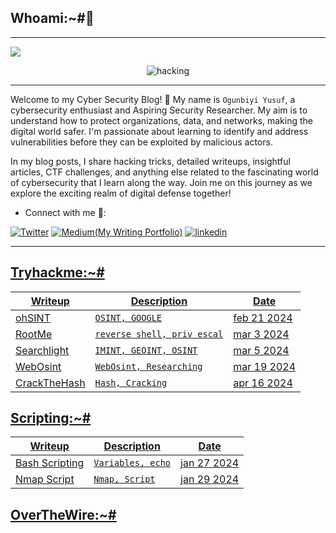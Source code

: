 ## Whoami:~#🤔
***
<a href="https://github.com/DenverCoder1/readme-typing-svg"><img src="https://readme-typing-svg.herokuapp.com?&font=IBM+Plex+Sans&color=abcdef&size=20&lines=Hola+👋;Welcome+to+my+Cybersecurity+Blog;An+Aspiring+Security+Researcher." /></a>

<p align="center">
  <img src="https://github.com/T3chnocr4t/T3chnocr4t.github.io/assets/115868619/c654195b-0943-4117-94a5-b00a5fc07def" alt="hacking" />
</p>

***
Welcome to my Cyber Security Blog! 👋 My name is  ```Ogunbiyi Yusuf```, a cybersecurity enthusiast and Aspiring Security Researcher. My aim is to understand how to protect organizations, data, and networks, making the digital world safer. I'm passionate about learning to identify and address vulnerabilities before they can be exploited by malicious actors.

In my blog posts, I share hacking tricks, detailed writeups, insightful articles, CTF challenges, and anything else related to the fascinating world of cybersecurity that I learn along the way. Join me on this journey as we explore the exciting realm of digital defense together!

- Connect with me 🤝:
  
 <a href="https://twitter.com/T3chnocr4t">![Twitter](	https://img.shields.io/badge/Twitter-1DA1F2?style=for-the-badge&logo=twitter&logoColor=white)</a> <a href="https://medium.com/@T3chnocr4t">![Medium(My Writing Portfolio)](https://img.shields.io/badge/Medium-008000?style=for-the-badge&logo=linktree&logoColor=white)</a> <a href='https://www.linkedin.com/in/ogunbiyi-yusuf/' >![linkedin](https://img.shields.io/badge/LinkedIn-0077B5?style=for-the-badge&logo=linkedin&logoColor=white)

***
## Tryhackme:~#

| Writeup | Description | Date |
|---------|------------ | ---- |
| [ohSINT](https://T3chnocr4t.github.io/CTF/Tryhackme/ohSINT.html) | `OSINT, GOOGLE` |  feb 21 2024 | 
| [RootMe](https://T3chnocr4t.github.io/CTF/Tryhackme/RootMe.html) | `reverse shell, priv escal` | mar 3 2024  |
| [Searchlight](https://T3chnocr4t.github.io/CTF/Tryhackme/Searchlight.html) | `IMINT, GEOINT, OSINT` | mar 5 2024 |
| [WebOsint](https://T3chnocr4t.github.io/CTF/Tryhackme/WebOsint.html) | `WebOsint, Researching` | mar 19 2024 |
| [CrackTheHash](https://T3chnocr4t.github.io/CTF/Tryhackme/CrackTheHash.html) | `Hash, Cracking` | apr 16 2024 |

## Scripting:~#

| Writeup | Description | Date |
| --------|------------ | ---- |
[Bash Scripting](https://T3chnocr4t.github.io/CTF/Scripting/Basic-Bash.html) | `Variables, echo` | jan 27 2024 |
[Nmap Script](https://T3chnocr4t.github.io/CTF/Scripting/Simple-nmap-script.html) | `Nmap, Script` | jan 29 2024 |

## OverTheWire:~#

